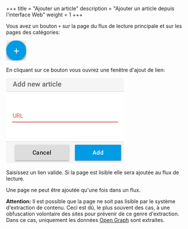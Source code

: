 +++
title = "Ajouter un article"
description = "Ajouter un article depuis l'interface Web"
weight = 1
+++

Vous avez un bouton `+` sur la page du flux de lecture principale et sur les pages des catégories:

![](images/add-button.png)

En cliquant sur ce bouton vous ouvrez une fenêtre d'ajout de lien:

![](images/add-form.png)

Saisissez un lien valide.
Si la page est lisible elle sera ajoutée au flux de lecture.

Une page ne peut être ajoutée qu'une fois dans un flux.

**Attention:** Il est possible que la page ne soit pas lisible par le système d'extraction de contenu.
Ceci est dû, le plus souvent des cas, à une obfuscation volontaire des sites pour prévenir de ce genre d'extraction.
Dans ce cas, uniquement les données [Open Graph][open-graph] sont extraites.

[open-graph]: https://fr.wikipedia.org/wiki/Open_Graph_Protocol
